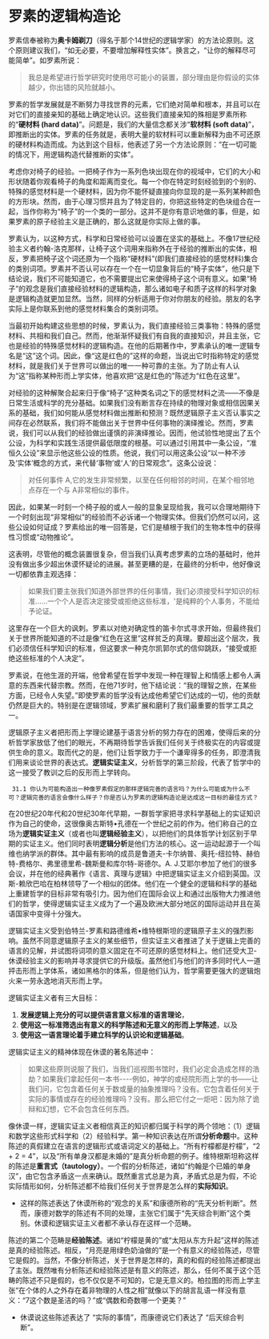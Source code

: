 # 罗素的逻辑构造论

罗素信奉被称为**奥卡姆剃刀**（得名于那个14世纪的逻辑学家）的方法论原则。这个原则建议我们，“如无必要，不要增加解释性实体”。换言之，“让你的解释尽可能简单”。如罗素所说：

> 我总是希望进行哲学研究时使用尽可能小的装置，部分理由是你假设的实体越少，你出错的风险就越小。

罗素的哲学发展就是不断努力寻找世界的元素，它们绝对简单和根本，并且可以在对它们的直接亲知的基础上确定地认识。这些我们直接亲知的殊相是罗素所称的“**硬材料 (hard data)**”。问题是，我们的大量信念都关涉“**软材料 (soft data)**”，即推断出的实体。罗素的任务就是，表明大量的软材料可以重新解释为由不可还原的硬材料构造而成。为达到这个目标，他表述了另一个方法论原则：“在一切可能的情况下，用逻辑构造代替推断的实体”。

考虑你对椅子的经验。一把椅子作为一系列色块出现在你的视域中，它们的大小和形状随着你观看椅子的角度和距离而变化。每一个你在特定时刻经验到的个别的、特殊的感觉材料是一个硬材料，因为你不能怀疑直接向你显现的是一系列某种颜色的方形块。然而，由于心理习惯并且为了特定目的，你把这些特定的色块组合在一起，当作你称为“椅子”的一个类的一部分。这并不是你有意识地做的事，但是，如果罗素的原子经验主义是正确的，那么这就是你实际上做的事。

罗素认为，以这种方式，科学和日常经验可以设置在坚实的基础上。不像17世纪经验主义者约翰-洛克那样，让椅子这个词用来指称外在于经验的推断出的实体，相反，罗素把椅子这个词还原为一个指称“硬材料”(即我们直接经验的感觉材料)集合的类别词项。罗素并不否认可以存在一个在一切显象背后的“椅子实体”，他只是下结论说，我们不可能知道它，也不需要提出它来使得椅子这个词有意义。如果“椅子”的观念是我们直接经验材料的逻辑构造，那么诸如电子和质子这样的科学对象是逻辑构造就更加显然。当然，同样的分析适用于你对你朋友的经验。朋友的名字实际上是你联系到他的感觉材料集合的类别词项。

当最初开始构建这些思想的时候，罗素认为，我们直接经验三类事物：特殊的感觉材料、共相和我们自己。然而，他渐渐怀疑我们有自我的直接知识，并且主张，它也是经验的特殊感觉材料的逻辑构造。在他的后期著作中，罗素承认的唯一逻辑专名是“这”这个词。因此，像“这是红色的”这样的命题，当说出它时指称特定的感觉材料，就是我们关于世界可以做出的唯一一种可靠的主张。为了防止有人认为“这”指称某种形而上学实体，他喜欢把“这是红色的”陈述为“红色在这里”。

对经验的这种解聚合起来归于像“椅子”这种类名词之下的感觉材料之流——不像是日常生活或科学的充分基础。如果我们没有断言存在持续的物理对象或相信因果关系的基础，我们如何能从感觉材料做出推断和预测？既然逻辑原子主义否认事实之间存在必然联系，我们将不能做出关于世界中任何事物的演绎推论。然而，罗素说，我们可以从我们的经验做出谨慎的非演绎推论。因而，他试验性地提出了五个公设，为科学和实践生活提供最低限度的根基。可以通过引用其中一条公设，“准恒久公设”来显示他这些公设的性质。他说，我们可以用这条公设“以一种不涉及‘实体’概念的方式，来代替‘事物’或‘人’的日常观念”。这条公设说：

> 对任何事件 A,它的发生非常频繁，以至在任何相邻的时间，在某个相邻地点存在一个与 A非常相似的事件。

因此，如果某一时刻一个椅子般的或人一般的显象呈现给我，我可以合理地期待下一个时刻出现“非常相似”的经验而不必诉诸一个物理实体。但我们仍然可以问，这些公设如何证成？罗素给出的唯一回答是，它们是植根于我们的生物本性中的获得性习惯或“动物推论”。

这表明，尽管他的概念装置很复杂，但当我们认真考虑罗素的立场的基础时，他并没有做出多少超出休谟怀疑论的进展。甚至更糟的是，在最终的分析中，他好像说一切都依靠主观选择：

> 如果我们要主张我们知道外部世界的任何事情，我们必须接受科学知识的标准……一个个人是否决定接受或拒绝这些标准，'是纯粹的个人事务，不能给予论证。

这里存在一个巨大的讽刺。罗素以对绝对确定性的笛卡尔式寻求开始，但最终我们关于世界所能知道的不过是像“红色在这里”这样贫乏的真理。要超出这个层次，我们必须信任科学知识的标准，但这要求一种克尔凯郭尔式的信仰跳跃，“接受或拒绝这些标准的个人决定”。

罗素说，在他生涯的开端，他曾希望在哲学中发现一种在理智上和情感上都令人满意的东西来代替宗教。然而，在他71岁时，他下结论说：“我的理智之旅，在某些方面，已经令人失望。”即使罗素的哲学没有达成他希望它们达成的一切，他的贡献仍然是巨大的。特别是在逻辑领域，罗素扩展和磨利了我们最重要的哲学工具之一。

逻辑原子主义者把形而上学理论建基于语言分析的努力存在的困难，使得后来的分析哲学家放低了他们的眼光，不再期待哲学告诉我们任何关于终极实在的内容或提供生命的意义。取而代之的是，他们让哲学致力于一个谦卑得多的任务，即澄清我们用来谈论世界的表达式。**逻辑实证主义**，分析哲学的第三阶段，代表了哲学中的这一接受了教训之后的反形而上学转向。

```question
 31.1 你认为可能构造出一种像罗素假定的那样逻辑完善的语言吗？为什么可能或为什么不可？逻辑完善的语言会像什么样子？你是否认为罗素的逻辑构造论是达成这一目标的最佳方式？
```

在20世纪20年代和20世纪30年代早期，一群哲学家把寻求科学基础上的实证知识作为自己的使命，这很像奥古斯特•孔德在一个世纪之前的作为。他们称自己的立场为**逻辑实证主义**（或者也叫**逻辑经验主义**），以把他们的具体哲学计划区别于早期的实证主义。他们同时表明**逻辑分析**是他们方法的核心。这一运动起源于一个叫维也纳学派的群体。其中最有影响的成员是鲁道夫-卡尔纳普、奥托-纽拉特、赫伯特-费格尔、弗里德里希-魏斯曼和库尔特-哥德尔。A. J.艾耶尔参加了他们的很多会议，并在他的经典著作《语言、真理与逻辑》中把逻辑实证主义介绍到英国。汉斯-赖欣巴哈在柏林领导了一个相似的团体。他们在一个健全的逻辑和科学的基础上重建哲学的目标非常有吸引力。因为他们在国际会议上和通过出版物大力推进他们的哲学，使得逻辑实证主义成为了一个遍及欧洲大部分地区的国际运动并且在英语国家中变得十分强大。

逻辑实证主义受到伯特兰-罗素和路德维希•维特根斯坦的逻辑原子主义的强烈影响。虽然不同意逻辑原子主义的某些细节，但实证主义者推进了关于逻辑上完善的语言的见解，并试图将词项的意义固定在不可还原的感觉材料上。他们还受大卫-休谟经验主义的影响并寻求提供它的升级版。虽然他们与他们的许多同时代人一道抨击形而上学体系，诸如黑格尔的体系，但是他们认为，哲学需要更强大的逻辑炮火来一劳永逸地消灭形而上学。

逻辑实证主义者有三大目标：

1. **发展逻辑上充分的可以提供语言意义标准的语言理论**，
2. **使用这一标准筛选出有意义的科学陈述和无意义的形而上学陈述**，以及
3. **使用这一语言理论着手建立科学的认识论和逻辑基础**。

逻辑实证主义的精神体现在休谟的著名陈述中：

> 如果这些原则说服了我们，当我们巡视图书馆时，我们必定会造成怎样的浩劫？如果我们拿起任何一本书----例如，神学的或经院形而上学的书——让我们问，它包含着任何关于数或量的抽象推理吗？没有。它包含着任何关于实际的事情或存在的经验推理吗？没有。那么把它付之一炬吧：因为除了诡辩和幻想，它不会包含任何东西。

像休谟一样，逻辑实证主义者相信真正的知识都归属于科学的两个领地：（1）逻辑和数学这些形式科学和（2）经验科学。第一种知识表达在所谓**分析命题**中。这种陈述的真假建立在语言的逻辑形式或语词定义的基础上。“所有柠檬都是柠檬”，“2 + 2 = 4”，以及“所有单身汉都是未婚的”是真分析命题的例子。维特根斯坦称这样的陈述是**重言式（tautology）**。一个假的分析陈述，诸如“约翰是个已婚的单身汉”，由它包含矛盾这一点来确认。既然重言式总是为真，矛盾式总是为假，不论实际情形如何，分析陈述都不给我们任何关于世界是怎么样的**实际知识**。

* 这样的陈述表达了休谟所称的“观念的关系”和康德所称的“先天分析判断”。然而，康德对数学的陈述有不同的处理，主张它们属于“先天综合判断”这个类别。休谟和逻辑实证主义者都不承认存在这样一个范畴。

陈述的第二个范畴是**经验陈述**。诸如“柠檬是黄的”或“太阳从东方升起”这样的陈述是真的经验陈述。相反，“月亮是用绿色奶油做的”是一个有意义的经验陈述，尽管它是假的。当然，不像分析陈述，关于世界是怎样的，真的和假的经验陈述都提出了主张。既然唯有分析陈述和经验陈述是有意义的陈述，那么，任何不属于这个范畴的陈述不只是假的，也不仅仅是不可知的，它是无意义的。柏拉图的形而上学主张“在个体的人之外存在着非物理的人性之相”就像以下的胡言乱语一样没有意义：“7这个数是圣洁的吗？”或“偶数和奇数哪一个更美？”

* 休谟说这些陈述表达了 “实际的事情”，而康德说它们表达了 “后天综合判断”。
